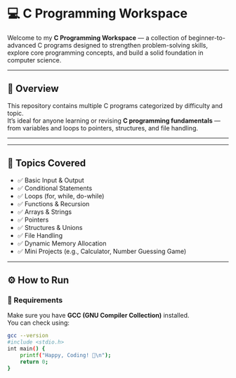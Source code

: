 # 💻 C Programming Workspace

Welcome to my **C Programming Workspace** — a collection of beginner-to-advanced C programs designed to strengthen problem-solving skills, explore core programming concepts, and build a solid foundation in computer science.

---

## 🧠 Overview

This repository contains multiple C programs categorized by difficulty and topic.  
It’s ideal for anyone learning or revising **C programming fundamentals** — from variables and loops to pointers, structures, and file handling.

---

---

## 🧩 Topics Covered

- ✅ Basic Input & Output  
- ✅ Conditional Statements  
- ✅ Loops (for, while, do-while)  
- ✅ Functions & Recursion  
- ✅ Arrays & Strings  
- ✅ Pointers  
- ✅ Structures & Unions  
- ✅ File Handling  
- ✅ Dynamic Memory Allocation  
- ✅ Mini Projects (e.g., Calculator, Number Guessing Game)

---

## ⚙️ How to Run

### 🧰 Requirements
Make sure you have **GCC (GNU Compiler Collection)** installed.  
You can check using:
```bash
gcc --version
#include <stdio.h>
int main() {
    printf("Happy, Coding! 👋\n");
    return 0;
}


